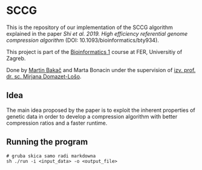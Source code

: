 # SCCG

This is the repository of our implementation of the SCCG algorithm explained in the paper *Shi et al. 2019. High efficiency referential genome compression algorithm*
(DOI: 10.1093/bioinformatics/bty934).

This project is part of the [Bioinformatics 1](https://www.fer.unizg.hr/en/course/enbio1) course at FER, Universitiy of Zagreb. 

Done by [Martin Bakač](mbakac.from.hr) and Marta Bonacin under the supervision of [izv. prof. dr. sc. Mirjana Domazet-Lošo](https://www.fer.unizg.hr/en/mirjana.domazet-loso).

## Idea

The main idea proposed by the paper is to exploit the inherent properties of genetic data in order to develop a compression algorithm with better compression ratios and a faster runtime.

## Running the program

```
# gruba skica samo radi markdowna
sh ./run -i <input_data> -o <output_file>
```

